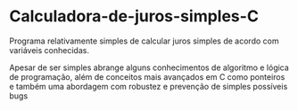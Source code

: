 # Calculadora-de-juros-simples-C

Programa relativamente simples de calcular juros simples de acordo com variáveis conhecidas.

Apesar de ser simples abrange alguns conhecimentos de algoritmo e lógica de programação, além de conceitos mais avançados em C como ponteiros e também uma abordagem com robustez e prevenção de simples possíveis bugs
